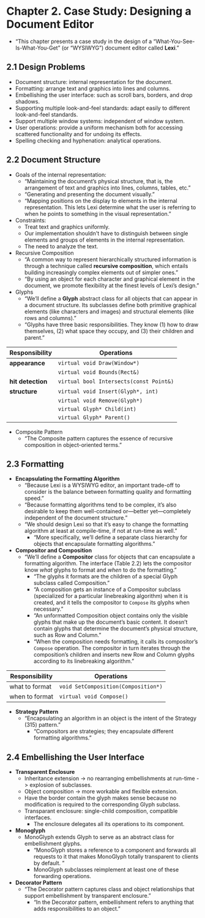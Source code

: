 # Chapter 2. Case Study: Designing a Document Editor

* “This chapter presents a case study in the design of a “What-You-See-Is-What-You-Get” (or “WYSIWYG”) document editor called **Lexi**.”

## 2.1 Design Problems

* Document structure: internal representation for the document.
* Formatting: arrange text and graphics into lines and columns.
* Embellishing the user interface: such as scroll bars, borders, and drop shadows.
* Supporting multiple look-and-feel standards: adapt easily to different look-and-feel standards.
* Support multiple window systems: independent of window system.
* User operations: provide a uniform mechanism both for accessing scattered functionality and for undoing its effects.
* Spelling checking and hyphenation: analytical operations.

## 2.2 Document Structure

* Goals of the internal representation:
  * “Maintaining the document’s physical structure, that is, the arrangement of text and graphics into lines, columns, tables, etc.”
  * “Generating and presenting the document visually.”
  * “Mapping positions on the display to elements in the internal representation. This lets Lexi determine what the user is referring to when he points to something in the visual representation.”
* Constraints:
  * Treat text and graphics uniformly.
  * Our implementation shouldn't have to distinguish between single elements and groups of elements in the internal representation.
  * The need to analyze the text.
* Recursive Composition
  * “A common way to represent hierarchically structured information is through a technique called **recursive composition**, which entails building increasingly complex elements out of simpler ones.”
  * “By using an object for each character and graphical element in the document, we promote flexibility at the finest levels of Lexi’s design.”
* Glyphs
  * “We’ll define a **Glyph** abstract class for all objects that can appear in a document structure. Its subclasses define both primitive graphical elements (like characters and images) and structural elements (like rows and columns).”
  * “Glyphs have three basic responsibilities. They know (1) how to draw themselves, (2) what space they occupy, and (3) their children and parent.”

| Responsibility    | Operations                              |
| ----------------- | --------------------------------------- |
| **appearance**    | `virtual void Draw(Window*)`            |
|                   | `virtual void Bounds(Rect&)`            |
| **hit detection** | `virtual bool Intersects(const Point&)` |
| **structure**     | `virtual void Insert(Glyph*, int)`      |
|                   | `virtual void Remove(Glyph*)`           |
|                   | `virtual Glyph* Child(int)`             |
|                   | `virtual Glyph* Parent()`               |

* Composite Pattern
  * “The Composite pattern captures the essence of recursive composition in object-oriented terms.”


## 2.3 Formatting

* **Encapsulating the Formatting Algorithm**
  * “Because Lexi is a WYSIWYG editor, an important trade-off to consider is the balance between formatting quality and formatting speed.”
  * “Because formatting algorithms tend to be complex, it’s also desirable to keep them well-contained or—better yet—completely independent of the document structure.”
  * “We should design Lexi so that it’s easy to change the formatting algorithm at least at compile-time, if not at run-time as well.”
    * “More specifically, we’ll define a separate class hierarchy for objects that encapsulate formatting algorithms.”
* **Compositor and Composition**
  * “We’ll define a **Compositor** class for objects that can encapsulate a formatting algorithm. The interface (Table 2.2) lets the compositor know *what* glyphs to format and *when* to do the formatting.”
    * “The glyphs it formats are the children of a special Glyph subclass called Composition.”
    * “A composition gets an instance of a Compositor subclass (specialized for a particular linebreaking algorithm) when it is created, and it tells the compositor to `Compose` its glyphs when necessary.”
    * “An unformatted Composition object contains only the visible glyphs that make up the document’s basic content. It doesn’t contain glyphs that determine the document’s physical structure, such as Row and Column.”
    * “When the composition needs formatting, it calls its compositor’s `Compose` operation. The compositor in turn iterates through the composition’s children and inserts new Row and Column glyphs according to its linebreaking algorithm.”


| Responsibility | Operations                          |
| -------------- | ----------------------------------- |
| what to format | `void SetComposition(Composition*)` |
| when to format | `virtual void Compose()`            |

* **Strategy Pattern**
  * “Encapsulating an algorithm in an object is the intent of the Strategy (315) pattern.”
    * “Compositors are strategies; they encapsulate different formatting algorithms.”


## 2.4 Embellishing the User Interface

* **Transparent Enclosure**
  * Inheritance extension -> no rearranging embellishments at run-time -> explosion of subclasses.
  * Object composition -> more workable and flexible extension.
  * Have the border contain the glyph makes sense because no modification is required to the corresponding Glyph subclass.
  * Transparant enclosure: single-child composition, compatible interfaces.
    * The enclosure delegates all its operations to its component.
* **Monoglyph**
  * MonoGlyph extends Glyph to serve as an abstract class for embellishment glyphs.
    * “MonoGlyph stores a reference to a component and forwards all requests to it that makes MonoGlyph totally transparent to clients by default. ”
    * MonoGlyph subclasses reimplement at least one of these forwarding operations.
* **Decorator Pattern**
  * “The Decorator pattern captures class and object relationships that support embellishment by transparent enclosure.”
    * “In the Decorator pattern, embellishment refers to anything that adds responsibilities to an object.”
